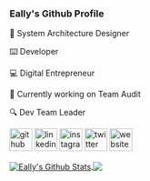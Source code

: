 ### Eally's Github Profile

📝 System Architecture Designer

⌨️ Developer

💻 Digital Entrepreneur


💼 Currently working on Team Audit

🔍 Dev Team Leader


[<img src='https://cdn.jsdelivr.net/npm/simple-icons@3.0.1/icons/github.svg' alt='github' height='40'>](https://github.com/eally-root)  [<img src='https://cdn.jsdelivr.net/npm/simple-icons@3.0.1/icons/linkedin.svg' alt='linkedin' height='40'>](https://www.linkedin.com/in/emir-alanyalioglu/)  [<img src='https://cdn.jsdelivr.net/npm/simple-icons@3.0.1/icons/instagram.svg' alt='instagram' height='40'>](https://www.instagram.com/emiralany/)  [<img src='https://cdn.jsdelivr.net/npm/simple-icons@3.0.1/icons/twitter.svg' alt='twitter' height='40'>](https://twitter.com/emiralany)  [<img src='https://cdn.jsdelivr.net/npm/simple-icons@3.0.1/icons/icloud.svg' alt='website' height='40'>](emiralanyalioglu.me)


<a href="https://github.com/anuraghazra/github-readme-stats">
  <img align="center" src="https://github-readme-stats.anuraghazra1.vercel.app/api?username=eallyy&show_icons=true&include_all_commits=true&theme=radical" alt="Eally's Github Stats" />
</a>
<a href="https://github.com/anuraghazra/github-readme-stats">
  <img align="center" src="https://github-readme-stats.anuraghazra1.vercel.app/api/top-langs/?username=eallyy&layout=compact&theme=radical" />
</a>
